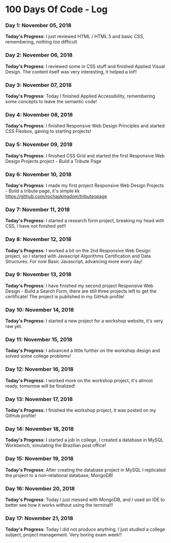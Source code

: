 # 100 Days Of Code - Log

### Day 1: November 05, 2018


**Today's Progress**: I just reviewed HTML / HTML 5 and basic CSS, remembering, nothing too difficult

### Day 2: November 06, 2018


**Today's Progress**: I reviewed some in CSS stuff and finished Applied Visual Design. 
The content itself was very interesting, it helped a lot!!


### Day 3: November 07, 2018


**Today's Progress**: Today I finished Applied Accessibility, remembering some concepts to leave the semantic code!


### Day 4: November 08, 2018


**Today's Progress**: I finished Responsive Web Design Principles and started CSS Flexbox, gaving to starting projects!


### Day 5: November 09, 2018


**Today's Progress**: I finished CSS Grid and started the first Responsive Web Design Projects project - Build a Tribute Page


### Day 6: November 10, 2018


**Today's Progress**: I made my first project Responsive Web Design Projects - Build a tribute page, it's simple kk https://github.com/rochaskingdom/tributeopage


### Day 7: November 11, 2018


**Today's Progress**: I started a research form project, breaking my head with CSS, I have not finished yet!!


### Day 8: November 12, 2018


**Today's Progress**: I worked a bit on the 2nd Responsive Web Design project, so I started with Javascript Algorithms Certification and Data Structures. For now Basic Javascript, advancing more every day!


### Day 9: November 13, 2018


**Today's Progress**: I have finished my second project Responsive Web Design - Build a Search Form, there are still three projects left to get the certificate! The project is published in my GitHub profile!


### Day 10: November 14, 2018


**Today's Progress**: I started a new project for a workshop website, it's very raw yet.


### Day 11: November 15, 2018


**Today's Progress**: I advanced a little further on the workshop design and solved some college problems!


### Day 12: November 16, 2018


**Today's Progress**: I worked more on the workshop project, it's almost ready, tomorrow will be finalized!


### Day 13: November 17, 2018


**Today's Progress**: I finished the workshop project, it was posted on my GitHub profile!


### Day 14: November 18, 2018


**Today's Progress**: I started a job in college, I created a database in MySQL Workbench, simulating the Brazilian post office!


### Day 15: November 19, 2018


**Today's Progress**: After creating the database project in MySQL I replicated the project to a non-relational database, MongoDB!


### Day 16: November 20, 2018


**Today's Progress**: Today I just messed with MongoDB, and I used an IDE to better see how it works without using the terminal!!


### Day 17: November 21, 2018


**Today's Progress**: Today I did not produce anything, I just studied a college subject, project management. Very boring exam week!!
